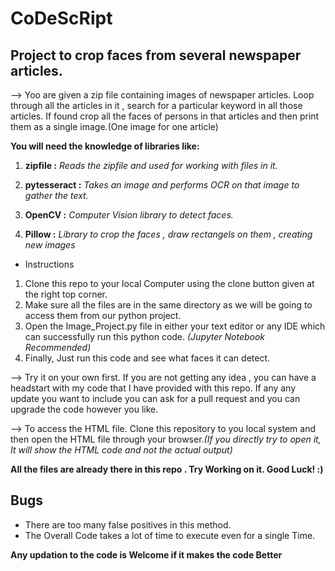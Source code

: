 # CoDeScRipt
## Project to crop faces from several newspaper articles.

--> Yoo are given a zip file containing images of newspaper articles. Loop through all the articles in it , search for a particular keyword in all those articles.
    If found crop all the faces of persons in that articles and then print them as a single image.(One image for one article)
    
**You will need the knowledge of libraries like:**

1. **zipfile :** *Reads the zipfile and used for working with files in it.*

2. **pytesseract :** *Takes an image and performs OCR on that image to gather the text.*

3. **OpenCV :** *Computer Vision library to detect faces.*

4. **Pillow :** *Library to crop the faces , draw rectangels on them , creating new images*

* Instructions
1. Clone this repo to your local  Computer using the clone button given at the right top corner.
2. Make sure all the files are in the same directory as we will be going to access them from our python project.
3. Open the Image_Project.py file in either your text editor or any IDE which can successfully run this python code. *(Jupyter Notebook Recommended)*
4. Finally, Just run this code and see what faces it can detect.
    
--> Try it on your own first. If you are not getting any idea , you can have a headstart with my code that I have provided with this repo. If any any update you want to include you can ask for a pull request and you can upgrade the code however you like.

--> To access the HTML file. Clone this repository to you local system and then open the HTML file through your browser.*(If you directly try to open it, It will show the HTML code and not the actual output)*

**All the files are already there in this repo . Try Working on it. Good Luck! :)**

## Bugs
* There are too many false positives in this method.
* The Overall Code takes a lot of time to execute even for a single Time.

**Any updation to the code is Welcome if it makes the code Better**
